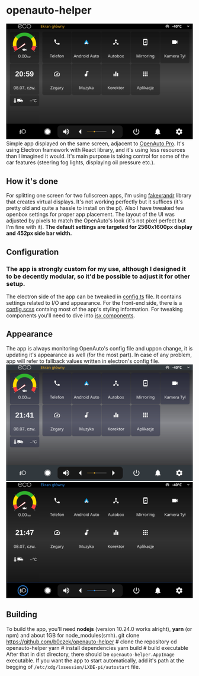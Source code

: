 # openauto-helper

![Screenshot of the working app](/imgs/main.png "Screenshot of the working app")
Simple app displayed on the same screen, adjacent to [OpenAuto Pro](https://bluewavestudio.io/shop/openauto-pro-car-head-unit-solution/). It's using Electron framework with React library, and it's using less resources than I imagined it would. It's main purpose is taking control for some of the car features (steering fog lights, displaying oil pressure etc.).

## How it's done

For splitting one screen for two fullscreen apps, I'm using [fakexrandr](https://github.com/phillipberndt/fakexrandr) library that creates virtual displays. It's not working perfectly but it suffices (it's pretty old and quite a hassle to install on the pi). Also I have tweaked few openbox settings for proper app placement.
The layout of the UI was adjusted by pixels to match the OpenAuto's look (it's not pixel perfect but I'm fine with it).
**The default settings are targeted for 2560x1600px display and 452px side bar width.**

## Configuration

### The app is strongly custom for my use, although I designed it to be decently modular, so it'd be possible to adjust it for other setup.

The electron side of the app can be tweaked in [config.ts](/electron/config.ts) file. It contains settings related to I/O and appearance.
For the front-end side, there is a [config.scss](/src/config.scss) containg most of the app's styling information. For tweaking components you'll need to dive into [jsx components](/src/components).

## Appearance

The app is always monitoring OpenAuto's config file and uppon change, it is updating it's appearance as well (for the most part). In case of any problem, app will refer to fallback values written in electron's config file.
![Appearance variant 1](imgs/appearance1.png)
![Appearance variant 2](imgs/appearance2.png)

## Building

To build the app, you'll need **nodejs** (version 10.24.0 works alright), **yarn** (or npm) and about 1GB for node_modules(smh).
git clone https://github.com/b0czek/openauto-helper # clone the repository
cd openauto-helper
yarn # install dependencies
yarn build # build executable
After that in dist directory, there should be `openauto-helper.AppImage` executable.
If you want the app to start automatically, add it's path at the begging of `/etc/xdg/lxsession/LXDE-pi/autostart` file.
